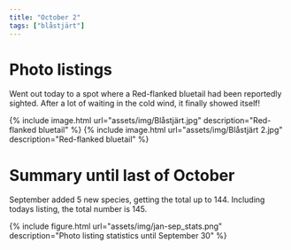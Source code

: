 ```yaml
---
title: "October 2"
tags: ["blåstjärt"]
---
```

# Photo listings
Went out today to a spot where a Red-flanked bluetail had been reportedly
sighted. After a lot of waiting in the cold wind, it finally showed itself!

{% include image.html url="assets/img/Blåstjärt.jpg" description="Red-flanked bluetail" %}
{% include image.html url="assets/img/Blåstjärt 2.jpg" description="Red-flanked bluetail" %}

# Summary until last of October
September added 5 new species, getting the total up to 144. Including todays
listing, the total number is 145.

{% include figure.html url="assets/img/jan-sep_stats.png" description="Photo listing statistics until September 30" %}
